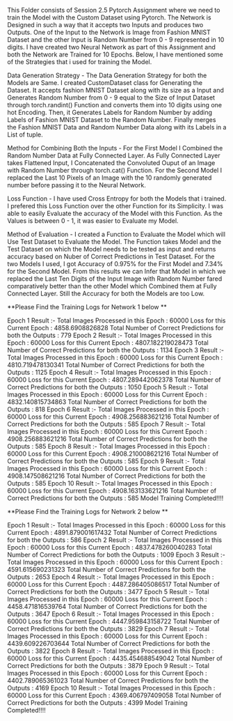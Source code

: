 This Folder consists of Session 2.5 Pytorch Assignment where we need to train the Model with the Custom Dataset using Pytorch. The Network is Designed in such a way that it accepts two Inputs and produces two Outputs. One of the Input to the Network is Image from Fashion MNIST Dataset and the other Input is Random Number from 0 - 9 represented in 10 digits. I have created two Neural Network as part of this Assignment and both the Network are Trained for 10 Epochs. Below, I have mentioned some of the Strategies that i used for training the Model.

Data Generation Strategy - The Data Generation Strategy for both the Models are Same. I created CustomDataset class for Generating the Dataset. It accepts fashion MNIST Dataset along with its size as a Input and Generates Random Number from 0 - 9 equal to the Size of Input Dataset through torch.randint() Function and converts them into 10 digits using one hot Encoding. Then, it Generates Labels for Random Number by adding Labels of Fashion MNIST Dataset to the Random Number. Finally merges the Fashion MNIST Data and Random Number Data along with its Labels in a List of tuple.

Method for Combining Both the Inputs - For the First Model I Combined the Random Number Data at Fully Connected Layer. As Fully Connected Layer takes Flattened Input, I Concatenated the Convoluted Ouput of an Image with Random Number through torch.cat() Function. For the Second Model I replaced the Last 10 Pixels of an Image with the 10 randomly generated number before passing it to the Neural Network.

Loss Function - I have used Cross Entropy for both the Models that i trained. I prefered this Loss Function over the other Function for its Simplicity. I was able to easily Evaluate the accuracy of the Model with this Function. As the Values is between 0 - 1, it was easier to Evaluate my Model.

Method of Evaluation - I created a Function to Evaluate the Model which will Use Test Dataset to Evaluate the Model. The Function takes Model and the Test Dataset on which the Model needs to be tested as input and returns accuracy based on Nuber of Correct Predictions in Test Dataset. For the two Models I used, I got Accuracy of 0.975% for the First Model and 7.34% for the Second Model. From this results we can Infer that Model in which we replaced the Last Ten Digits of the Input Image with Random Number fared comparatively better than the other Model which Combined them at Fully Connected Layer. Still the Accuracy for both the Models are too Low.   

**Please Find the Training Logs for Network 1 below **

Epoch 1 Result :-
Total Images Processed in this Epoch : 60000
Loss for this Current Epoch : 4858.6908826828
Total Number of Correct Predictions for both the Outputs : 779
Epoch 2 Result :-
Total Images Processed in this Epoch : 60000
Loss for this Current Epoch : 4807.182219028473
Total Number of Correct Predictions for both the Outputs : 1134
Epoch 3 Result :-
Total Images Processed in this Epoch : 60000
Loss for this Current Epoch : 4810.719478130341
Total Number of Correct Predictions for both the Outputs : 1125
Epoch 4 Result :-
Total Images Processed in this Epoch : 60000
Loss for this Current Epoch : 4807.289442062378
Total Number of Correct Predictions for both the Outputs : 1050
Epoch 5 Result :-
Total Images Processed in this Epoch : 60000
Loss for this Current Epoch : 4832.140815734863
Total Number of Correct Predictions for both the Outputs : 818
Epoch 6 Result :-
Total Images Processed in this Epoch : 60000
Loss for this Current Epoch : 4908.256883621216
Total Number of Correct Predictions for both the Outputs : 585
Epoch 7 Result :-
Total Images Processed in this Epoch : 60000
Loss for this Current Epoch : 4908.256883621216
Total Number of Correct Predictions for both the Outputs : 585
Epoch 8 Result :-
Total Images Processed in this Epoch : 60000
Loss for this Current Epoch : 4908.210008621216
Total Number of Correct Predictions for both the Outputs : 585
Epoch 9 Result :-
Total Images Processed in this Epoch : 60000
Loss for this Current Epoch : 4908.147508621216
Total Number of Correct Predictions for both the Outputs : 585
Epoch 10 Result :-
Total Images Processed in this Epoch : 60000
Loss for this Current Epoch : 4908.163133621216
Total Number of Correct Predictions for both the Outputs : 585
Model Training Completed!!!!

**Please Find the Training Logs for Network 2 below **

Epoch 1 Result :-
Total Images Processed in this Epoch : 60000
Loss for this Current Epoch : 4891.879001617432
Total Number of Correct Predictions for both the Outputs : 586
Epoch 2 Result :-
Total Images Processed in this Epoch : 60000
Loss for this Current Epoch : 4837.478260040283
Total Number of Correct Predictions for both the Outputs : 1009
Epoch 3 Result :-
Total Images Processed in this Epoch : 60000
Loss for this Current Epoch : 4591.615690231323
Total Number of Correct Predictions for both the Outputs : 2653
Epoch 4 Result :-
Total Images Processed in this Epoch : 60000
Loss for this Current Epoch : 4487.286405086517
Total Number of Correct Predictions for both the Outputs : 3477
Epoch 5 Result :-
Total Images Processed in this Epoch : 60000
Loss for this Current Epoch : 4458.471816539764
Total Number of Correct Predictions for both the Outputs : 3647
Epoch 6 Result :-
Total Images Processed in this Epoch : 60000
Loss for this Current Epoch : 4447.959843158722
Total Number of Correct Predictions for both the Outputs : 3829
Epoch 7 Result :-
Total Images Processed in this Epoch : 60000
Loss for this Current Epoch : 4439.609226703644
Total Number of Correct Predictions for both the Outputs : 3822
Epoch 8 Result :-
Total Images Processed in this Epoch : 60000
Loss for this Current Epoch : 4435.454688549042
Total Number of Correct Predictions for both the Outputs : 3879
Epoch 9 Result :-
Total Images Processed in this Epoch : 60000
Loss for this Current Epoch : 4402.789065361023
Total Number of Correct Predictions for both the Outputs : 4169
Epoch 10 Result :-
Total Images Processed in this Epoch : 60000
Loss for this Current Epoch : 4369.406797409058
Total Number of Correct Predictions for both the Outputs : 4399
Model Training Completed!!!!
